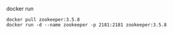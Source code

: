 docker run

```
docker pull zookeeper:3.5.8
docker run -d --name zookeeper -p 2181:2181 zookeeper:3.5.8
```

